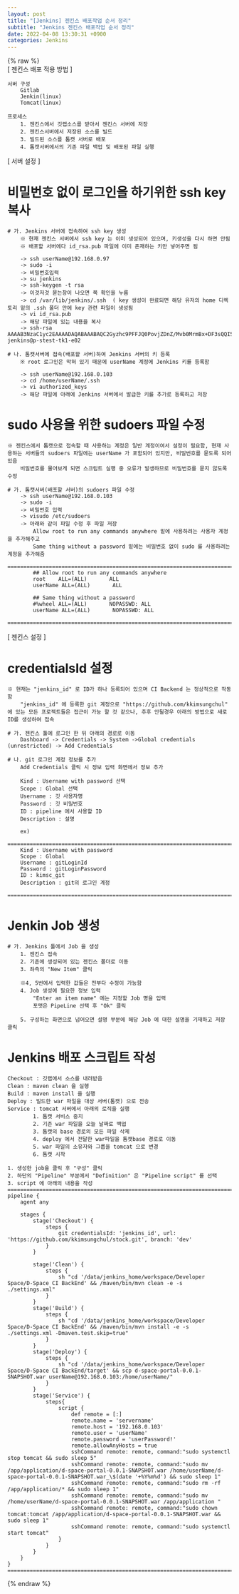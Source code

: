 ```yaml
---  
layout: post  
title: "[Jenkins] 젠킨스 배포작업 순서 정리"  
subtitle: "Jenkins 젠킨스 배포작업 순서 정리"  
date: 2022-04-08 13:30:31 +0900  
categories: Jenkins  
---  
```

{% raw %}  
[ 젠킨스 배포 적용 방법 ]  
  
	서버 구성  
		Gitlab  
		Jenkin(linux)  
		Tomcat(linux)  
  
	프로세스  
		1. 젠킨스에서 깃랩소스를 받아서 젠킨스 서버에 저장  
		2. 젠킨스서버에서 저장된 소스를 빌드  
		3. 빌드된 소스를 톰캣 서버로 배포  
		4. 톰캣서버에서의 기존 파일 백업 및 배포된 파일 실행  
  
[ 서버 설정 ]  
# 비밀번호 없이 로그인을 하기위한 ssh key 복사  
  
	# 가. Jenkins 서버에 접속하여 ssh key 생성  
		※ 현재 젠킨스 서버에서 ssh key 는 이미 생성되어 있으며, 키생성을 다시 하면 안됨  
		※ 배포할 서버에다 id_rsa.pub 파일에 이미 존재하는 키만 넣어주면 됨  
  
		-> ssh userName@192.168.0.97  
		-> sudo -i  
		-> 비밀번호입력  
		-> su jenkins  
		-> ssh-keygen -t rsa  
		-> 이것저것 묻는창이 나오면 쭉 확인을 누름  
		-> cd /var/lib/jenkins/.ssh	 ( key 생성이 완료되면 해당 유저의 home 디렉토리 밑의 .ssh 폴더 안에 key 관련 파일이 생성됨  
		-> vi id_rsa.pub  
		-> 해당 파일에 있는 내용을 복사  
		-> ssh-rsa AAAAB3NzaC1yc2EAAAADAQABAAABAQC2Gyzhc9PFFJQ0PovjZDnZ/Mvb0MrmBx+DF3sQQI5U+jkYWZ8DH1Xbs6lY8GFhwKvwKONMljdYk2Fu+36GQ/YeTIkGkJzCsP1jviQNBsYedZ4m5Y5tdkZ/Uur14mrJNjZso583ANjF8Cj4LCuiMV3w2aZKi0OcKxphGKy9C+f5xo4pu+wRkLznwwonfIM/sOfiVct3BrAgZ9EcXa2eYxDHDUxmAFB1 jenkins@p-stest-tk1-e02  
  
	# 나. 톰캣서버에 접속(배포할 서버)하여 Jenkins 서버의 키 등록  
		※ root 로그인은 막혀 있기 때문에 userName 계정에 Jenkins 키를 등록함  
  
		-> ssh userName@192.168.0.103  
		-> cd /home/userName/.ssh  
		-> vi authorized_keys  
		-> 해당 파일에 아래에 Jenkins 서버에서 발급한 키를 추가로 등록하고 저장  
  
# sudo 사용을 위한 sudoers 파일 수정  
	※ 젠킨스에서 톰캣으로 접속할 때 사용하는 계정은 일반 계정이여서 설정이 필요함, 현재 사용하는 서버들의 sudoers 파일에는 userName 가 포함되어 있지만, 비밀번호를 묻도록 되어있음  
		비밀번호를 물어보게 되면 스크립트 실행 중 오류가 발생하므로 비밀번호를 묻지 않도록 수정  
  
	# 가. 톰캣서버(배포할 서버)의 sudoers 파일 수정  
		-> ssh userName@192.168.0.103  
		-> sudo -i  
		-> 비밀번호 입력  
		-> visudo /etc/sudoers  
		-> 아래와 같이 파일 수정 후 파일 저장  
			Allow root to run any commands anywhere 밑에 사용하려는 사용자 계정을 추가해주고  
			Same thing without a password 밑에는 비밀번호 없이 sudo 를 사용하려는 계정을 추가해줌  
			====================================================================================================  
			## Allow root to run any commands anywhere  
			root    ALL=(ALL)       ALL  
			userName ALL=(ALL)       ALL  
  
			## Same thing without a password  
			#%wheel ALL=(ALL)       NOPASSWD: ALL  
			userName ALL=(ALL)       NOPASSWD: ALL  
			====================================================================================================  
  
[ 젠킨스 설정 ]  
  
# credentialsId 설정  
	※ 현재는 "jenkins_id" 로 ID가 하나 등록되어 있으며 CI Backend 는 정상적으로 작동함  
		"jenkins_id" 에 등록한 git 계정으로 "https://github.com/kkimsungchul" 에 있는 모든 프로젝트들은 접근이 가능 할 것 같으나, 추후 안될경우 아래의 방법으로 새로 ID를 생성하여 접속  
  
	# 가. 젠킨스 툴에 로그인 한 뒤 아래의 경로로 이동  
		Dashboard -> Credentials -> System ->Global credentials (unrestricted) -> Add Credentials  
  
	# 나. git 로그인 계정 정보를 추가  
		Add Credentials 클릭 시 정보 입력 화면에서 정보 추가  
  
		Kind : Username with password 선택  
		Scope : Global 선택  
		Username : 깃 사용자명  
		Password : 깃 비밀번호  
		ID : pipeline 에서 사용할 ID  
		Description : 설명  
  
		ex)  
		====================================================================================================  
		Kind : Username with password  
		Scope : Global  
		Username : gitLoginId  
		Password : gitLoginPassword  
		ID : kimsc_git  
		Description : git의 로그인 계정  
		====================================================================================================  
  
# Jenkin Job 생성  
  
	# 가. Jenkins 툴에서 Job 을 생성  
		1. 젠킨스 접속  
		2. 기존에 생성되어 있는 젠킨스 폴더로 이동  
		3. 좌측의 "New Item" 클릭  
  
		※4, 5번에서 입력한 값들은 전부다 수정이 가능함  
		4. Job 생성에 필요한 정보 입력  
			"Enter an item name" 에는 지정할 Job 명을 입력  
			포맷은 PipeLine 선택 후 "Ok" 클릭  
  
		5. 구성하는 화면으로 넘어오면 설명 부분에 해당 Job 에 대한 설명을 기재하고 저장 클릭  
  
# Jenkins 배포 스크립트 작성  
  
	Checkout : 깃랩에서 소스를 내려받음  
	Clean : maven clean 을 실행  
	Build : maven install 을 실행  
	Deploy : 빌드한 war 파일을 대상 서버(톰캣) 으로 전송  
	Service : tomcat 서버에서 아래의 로직을 실행  
			1. 톰캣 서비스 중지  
			2. 기존 war 파일을 오늘 날짜로 백업  
			3. 톰캣의 base 경로의 모든 파일 삭제  
			4. deploy 에서 전달한 war파일을 톰캣base 경로로 이동  
			5. war 파일의 소유자와 그룹을 tomcat 으로 변경  
			6. 톰캣 시작  
  
	1. 생성한 job을 클릭 후 "구성" 클릭  
	2. 하단의 "Pipeline" 부분에서 "Definition" 은 "Pipeline script" 를 선택  
	3. script 에 아래의 내용을 작성  
	====================================================================================================  
	pipeline {  
		agent any  
  
		stages {  
			stage('Checkout') {  
				steps {  
					git credentialsId: 'jenkins_id', url: 'https://github.com/kkimsungchul/stock.git', branch: 'dev'  
				}  
			}  
  
			stage('Clean') {  
				steps {  
					sh "cd '/data/jenkins_home/workspace/Developer Space/D-Space CI BackEnd' && /maven/bin/mvn clean -e -s ./settings.xml"  
				}  
			}  
			stage('Build') {  
				steps {  
					sh "cd '/data/jenkins_home/workspace/Developer Space/D-Space CI BackEnd' && /maven/bin/mvn install -e -s ./settings.xml -Dmaven.test.skip=true"  
				}  
			}  
			stage('Deploy') {  
				steps {  
					sh "cd '/data/jenkins_home/workspace/Developer Space/D-Space CI BackEnd/target' && scp d-space-portal-0.0.1-SNAPSHOT.war userName@192.168.0.103:/home/userName/"  
				}  
			}  
			stage('Service') {  
				steps{  
					script {  
						def remote = [:]  
						remote.name = 'servername'  
						remote.host = '192.168.0.103'  
						remote.user = 'userName'  
						remote.password = 'userPassword!'  
						remote.allowAnyHosts = true  
						sshCommand remote: remote, command:"sudo systemctl stop tomcat && sudo sleep 5"  
						sshCommand remote: remote, command:"sudo mv /app/application/d-space-portal-0.0.1-SNAPSHOT.war /home/userName/d-space-portal-0.0.1-SNAPSHOT.war_\$(date '+%Y%m%d') && sudo sleep 1"  
						sshCommand remote: remote, command:"sudo rm -rf /app/application/* && sudo sleep 1"  
						sshCommand remote: remote, command:"sudo mv /home/userName/d-space-portal-0.0.1-SNAPSHOT.war /app/application "  
						sshCommand remote: remote, command:"sudo chown tomcat:tomcat /app/application/d-space-portal-0.0.1-SNAPSHOT.war && sudo sleep 1"  
						sshCommand remote: remote, command:"sudo systemctl start tomcat"  
					}  
				}  
			}  
		}  
	}  
	====================================================================================================  
  
{% endraw %}